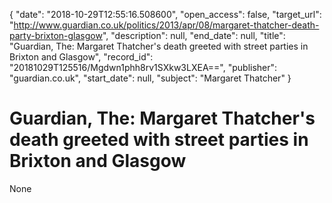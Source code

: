 {
  "date": "2018-10-29T12:55:16.508600", 
  "open_access": false, 
  "target_url": "http://www.guardian.co.uk/politics/2013/apr/08/margaret-thatcher-death-party-brixton-glasgow", 
  "description": null, 
  "end_date": null, 
  "title": "Guardian, The: Margaret Thatcher's death greeted with street parties in Brixton and Glasgow", 
  "record_id": "20181029T125516/Mgdwn1phh8rv1SXkw3LXEA==", 
  "publisher": "guardian.co.uk", 
  "start_date": null, 
  "subject": "Margaret Thatcher"
}

# Guardian, The: Margaret Thatcher's death greeted with street parties in Brixton and Glasgow

None